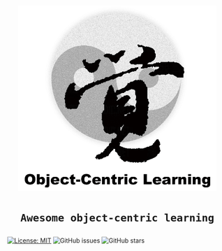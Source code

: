 <p align="center">
    <img src="./figs/fig_ObjCL_LOGO.png" width="90%"/> <br />
</p>

# <p align=center>`Awesome object-centric learning`

[![License: MIT](https://img.shields.io/badge/License-MIT-green.svg)](https://opensource.org/licenses/MIT)
![GitHub issues](https://img.shields.io/github/issues/Jun-Pu/Awesome-object-centric-learning)
![GitHub stars](https://img.shields.io/github/stars/Jun-Pu/Awesome-object-centric-learning)
